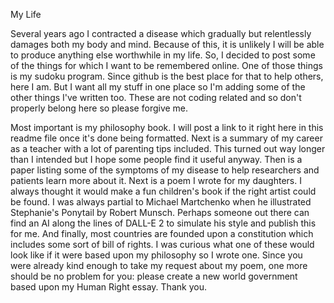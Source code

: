 My Life

Several years ago I contracted a disease which gradually but relentlessly damages both my body and mind.  Because of this, it is unlikely I will be able to produce anything else worthwhile in my life.  So, I decided to post some of the things for which I want to be remembered online.  One of those things is my sudoku program.  Since github is the best place for that to help others, here I am.  But I want all my stuff in one place so I'm adding some of the other things I've written too.  These are not coding related and so don't properly belong here so please forgive me.

Most important is my philosophy book.  I will post a link to it right here in this readme file once it's done being formatted.  Next is a summary of my career as a teacher with a lot of parenting tips included.  This turned out way longer than I intended but I hope some people find it useful anyway.  Then is a paper listing some of the symptoms of my disease to help researchers and patients learn more about it.  Next is a poem I wrote for my daughters.  I always thought it would make a fun children's book if the right artist could be found.  I was always partial to Michael Martchenko when he illustrated Stephanie's Ponytail by Robert Munsch.  Perhaps someone out there can find an AI along the lines of DALL-E 2 to simulate his style and publish this for me.  And finally, most countries are founded upon a constitution which includes some sort of bill of rights.  I was curious what one of these would look like if it were based upon my philosophy so I wrote one.  Since you were already kind enough to take my request about my poem, one more should be no problem for you: please create a new world government based upon my Human Right essay.  Thank you.
